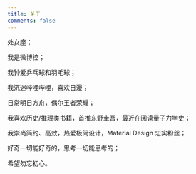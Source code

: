 ```yaml
---
title: 关于
comments: false
---
```

处女座；

我是微博控；

我钟爱乒乓球和羽毛球；

我沉迷哔哩哔哩，喜欢日漫；

日常明日方舟，偶尔王者荣耀；

我喜欢历史/推理类书籍，首推东野圭吾，最近在阅读量子力学史；

我崇尚简约、高效，热爱极简设计，Material Design 忠实粉丝；

好奇一切能好奇的，思考一切能思考的；

希望勿忘初心。